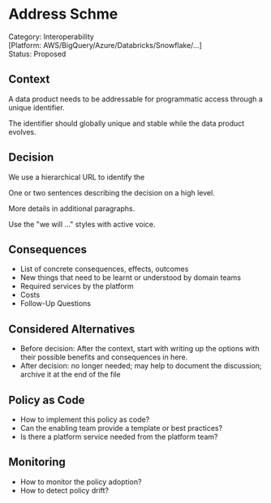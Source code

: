 # Address Schme

Category: Interoperability  
[Platform: AWS/BigQuery/Azure/Databricks/Snowflake/...]  
Status: Proposed

## Context

A data product needs to be addressable for programmatic access through a unique identifier.

The identifier should globally unique and stable while the data product evolves.

## Decision

We use a hierarchical URL to identify the  

One or two sentences describing the decision on a high level.

More details in additional paragraphs.

Use the "we will ..." styles with active voice.

## Consequences

- List of concrete consequences, effects, outcomes
- New things that need to be learnt or understood by domain teams
- Required services by the platform
- Costs
- Follow-Up Questions

## Considered Alternatives

- Before decision: After the context, start with writing up the options with their possible benefits and consequences in here.
- After decision: no longer needed; may help to document the discussion; archive it at the end of the file

## Policy as Code

- How to implement this policy as code?
- Can the enabling team provide a template or best practices?
- Is there a platform service needed from the platform team?

## Monitoring

- How to monitor the policy adoption?
- How to detect policy drift?
